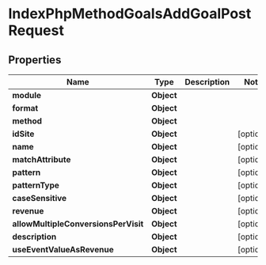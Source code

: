 

# IndexPhpMethodGoalsAddGoalPostRequest


## Properties

| Name | Type | Description | Notes |
|------------ | ------------- | ------------- | -------------|
|**module** | **Object** |  |  |
|**format** | **Object** |  |  |
|**method** | **Object** |  |  |
|**idSite** | **Object** |  |  [optional] |
|**name** | **Object** |  |  [optional] |
|**matchAttribute** | **Object** |  |  [optional] |
|**pattern** | **Object** |  |  [optional] |
|**patternType** | **Object** |  |  [optional] |
|**caseSensitive** | **Object** |  |  [optional] |
|**revenue** | **Object** |  |  [optional] |
|**allowMultipleConversionsPerVisit** | **Object** |  |  [optional] |
|**description** | **Object** |  |  [optional] |
|**useEventValueAsRevenue** | **Object** |  |  [optional] |



